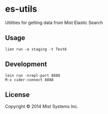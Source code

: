 # es-utils

Utilities for getting data from Mist Elastic Search

## Usage

    lien run -e staging -t Test6

## Development

	lein run -nrepl-port 8888
	M-x cider-connect 8888

## License

Copyright © 2014 Mist Systems Inc.

